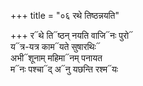+++
title = "०६ रथे तिष्ठन्नयति"

+++
र᳓थे ति᳓ष्ठन् नयति वाजि᳓नः पुरो᳓  
य᳓त्र-यत्र काम᳓यते सुषारथिः᳓  
अभी᳓शूनाम् महिमा᳓नम् पनायत  
म᳓नः पश्चा᳓द् अ᳓नु यछन्ति रश्म᳓यः